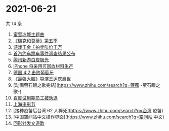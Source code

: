 # 2021-06-21

共 14 条

<!-- BEGIN -->
<!-- 最后更新时间 Mon Jun 21 2021 20:08:43 GMT+0800 (China Standard Time) -->

1. [蜜雪冰城主题曲](https://www.zhihu.com/search?q=蜜雪冰城)
2. [《瑞克和莫蒂》第五季](https://www.zhihu.com/search?q=瑞克和莫蒂)
3. [游戏王金卡拍卖叫价千万](https://www.zhihu.com/search?q=游戏王)
4. [首汽约车跳车事件调查结果公布](https://www.zhihu.com/search?q=首汽约车)
5. [腾讯新游白夜极光](https://www.zhihu.com/search?q=白夜极光)
6. [iPhone 将采用可回收材料生产](https://www.zhihu.com/search?q=苹果)
7. [德国 4:2 击败葡萄牙](https://www.zhihu.com/search?q=德国队)
8. [《最强大脑》导演王运庆离世](https://www.zhihu.com/search?q=最强大脑导演王运庆)
9. [动画萤石眼之歌完结](https://www.zhihu.com/search?q=薇薇 -萤石眼之歌-)
10. [百度试用期员工被劝退](https://www.zhihu.com/search?q=百度员工被劝退)
11. [上海电影节](https://www.zhihu.com/search?q=上海电影节)
12. [接种疫苗后台湾 62 人猝死](https://www.zhihu.com/search?q=台湾 疫苗)
13. [中国空间站中文操作界面](https://www.zhihu.com/search?q=空间站 中文)
14. [回形针发文道歉](https://www.zhihu.com/search?q=回形针道歉)

<!-- END -->

